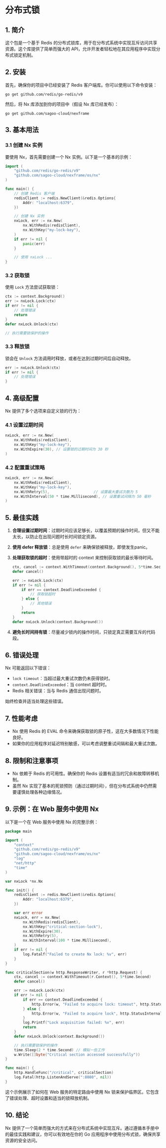 # 分布式锁

## 1. 简介

这个包是一个基于 Redis 的分布式锁库，用于在分布式系统中实现互斥访问共享资源。这个库提供了简单而强大的 API，允许开发者轻松地在其应用程序中实现分布式锁定机制。

## 2. 安装

首先，确保你的项目中已经安装了 Redis 客户端库。你可以使用以下命令安装：

```
go get github.com/redis/go-redis/v9
```

然后，将 Nx 库添加到你的项目中（假设 Nx 库已经发布）：

```
go get github.com/sagoo-cloud/nexframe
```

## 3. 基本用法

### 3.1 创建 Nx 实例

要使用 Nx，首先需要创建一个 Nx 实例。以下是一个基本的示例：

```go
import (
    "github.com/redis/go-redis/v9"
    "github.com/sagoo-cloud/nexframe/os/nx"
)

func main() {
    // 创建 Redis 客户端
    redisClient := redis.NewClient(&redis.Options{
        Addr: "localhost:6379",
    })

    // 创建 Nx 实例
    nxLock, err := nx.New(
        nx.WithRedis(redisClient),
        nx.WithKey("my-lock-key"),
    )
    if err != nil {
        panic(err)
    }

    // 使用 nxLock ...
}
```

### 3.2 获取锁

使用 `Lock` 方法尝试获取锁：

```go
ctx := context.Background()
err := nxLock.Lock(ctx)
if err != nil {
    // 处理错误
    return
}
defer nxLock.Unlock(ctx)

// 执行需要锁保护的操作
```

### 3.3 释放锁

锁会在 `Unlock` 方法调用时释放，或者在达到过期时间后自动释放。

```go
err := nxLock.Unlock(ctx)
if err != nil {
    // 处理错误
}
```

## 4. 高级配置

Nx 提供了多个选项来自定义锁的行为：

### 4.1 设置过期时间

```go
nxLock, err := nx.New(
    nx.WithRedis(redisClient),
    nx.WithKey("my-lock-key"),
    nx.WithExpire(30), // 设置锁的过期时间为 30 秒
)
```

### 4.2 配置重试策略

```go
nxLock, err := nx.New(
    nx.WithRedis(redisClient),
    nx.WithKey("my-lock-key"),
    nx.WithRetry(5),                    // 设置最大重试次数为 5
    nx.WithInterval(50 * time.Millisecond), // 设置重试间隔为 50 毫秒
)
```

## 5. 最佳实践

1. **合理设置过期时间**：过期时间应该足够长，以覆盖预期的操作时间，但又不能太长，以防止在出现问题时长时间锁定资源。

2. **使用 defer 释放锁**：总是使用 `defer` 来确保锁被释放，即使发生panic。

3. **处理获取锁的超时**：使用带超时的 context 来控制获取锁的最长等待时间。

   ```go
   ctx, cancel := context.WithTimeout(context.Background(), 5*time.Second)
   defer cancel()
   
   err := nxLock.Lock(ctx)
   if err != nil {
       if err == context.DeadlineExceeded {
           // 获取锁超时
       } else {
           // 其他错误
       }
       return
   }
   defer nxLock.Unlock(context.Background())
   ```

4. **避免长时间持有锁**：尽量减少锁内的操作时间，只锁定真正需要互斥的代码段。

## 6. 错误处理

Nx 可能返回以下错误：

- `lock timeout`：当超过最大重试次数仍未获得锁时。
- `context.DeadlineExceeded`：当 context 超时时。
- Redis 相关错误：当与 Redis 通信出现问题时。

始终检查并适当处理这些错误。

## 7. 性能考虑

- Nx 使用 Redis 的 EVAL 命令来确保获取锁的原子性，这在大多数情况下性能良好。
- 如果你的应用程序对延迟特别敏感，可以考虑调整重试间隔和最大重试次数。

## 8. 限制和注意事项

- Nx 依赖于 Redis 的可用性。确保你的 Redis 设置有适当的冗余和故障转移机制。
- 虽然 Nx 实现了基本的死锁预防（通过过期时间），但在分布式系统中仍然需要谨慎处理各种边缘情况。

## 9. 示例：在 Web 服务中使用 Nx

以下是一个在 Web 服务中使用 Nx 的完整示例：

```go
package main

import (
    "context"
    "github.com/redis/go-redis/v9"
    "github.com/sagoo-cloud/nexframe/os/nx"
    "log"
    "net/http"
    "time"
)

var nxLock *nx.Nx

func init() {
    redisClient := redis.NewClient(&redis.Options{
        Addr: "localhost:6379",
    })

    var err error
    nxLock, err = nx.New(
        nx.WithRedis(redisClient),
        nx.WithKey("critical-section-lock"),
        nx.WithExpire(30),
        nx.WithRetry(5),
        nx.WithInterval(100 * time.Millisecond),
    )
    if err != nil {
        log.Fatalf("Failed to create Nx lock: %v", err)
    }
}

func criticalSection(w http.ResponseWriter, r *http.Request) {
    ctx, cancel := context.WithTimeout(r.Context(), 5*time.Second)
    defer cancel()

    err := nxLock.Lock(ctx)
    if err != nil {
        if err == context.DeadlineExceeded {
            http.Error(w, "Failed to acquire lock: timeout", http.StatusServiceUnavailable)
        } else {
            http.Error(w, "Failed to acquire lock", http.StatusInternalServerError)
        }
        log.Printf("Lock acquisition failed: %v", err)
        return
    }
    defer nxLock.Unlock(context.Background())

    // 执行需要锁保护的操作
    time.Sleep(2 * time.Second) // 模拟一些工作
    w.Write([]byte("Critical section accessed successfully"))
}

func main() {
    http.HandleFunc("/critical", criticalSection)
    log.Fatal(http.ListenAndServe(":8080", nil))
}
```

这个示例展示了如何在 Web 服务的特定路由中使用 Nx 锁来保护临界区。它包含了错误处理、超时设置和适当的锁释放机制。

## 10. 结论

Nx 提供了一个简单而强大的方式来在分布式系统中实现互斥。通过遵循本手册中的最佳实践和建议，你可以有效地在你的 Go 应用程序中使用分布式锁，确保共享资源的安全访问。